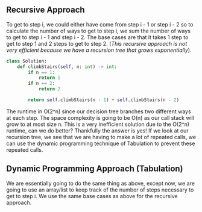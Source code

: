 ## Recursive Approach
To get to step i, we could either have come from step i - 1 or step i - 2 so to calculate the number of ways to get to step i, we sum the number of ways to get to step i - 1 and step i - 2. The base cases are that it takes 1 step to get to step 1 and 2 steps to get to step 2. (*This recursive approach is not very efficient because we have a recursion tree that grows exponentially*).
``` python
class Solution:
    def climbStairs(self, n: int) -> int:
        if n == 1:
            return 1
        if n == 2:
            return 2

        return self.climbStairs(n - 1) + self.climbStairs(n - 2)
```
The runtime in O(2^n) since our decision tree branches two different ways at each step. The space complexity is going to be O(n) as our call stack will grow to at most size n. This is a very inefficient solution due to the O(2^n) runtime, can we do better? Thankfully the answer is yes! If we look at our recursion tree, we see that we are having to make a lot of repeated calls, we can use the dynamic programming technique of Tabulation to prevent these repeated calls.
## Dynamic Programming Approach (Tabulation)
We are essentially going to do the same thing as above, except now, we are going to use an array/list to keep track of the number of steps necessary to get to step i. We use the same base cases as above for the recursive approach.
``` python

```